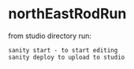 # northEastRodRun

from studio directory run:

    sanity start - to start editing
    sanity deploy to upload to studio 

    

